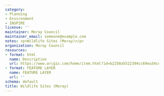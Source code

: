 ```yaml
---
category:
- Planning
- Environment
- INSPIRE
license: ''
maintainer: Moray Council
maintainer_email: someone@example.com
notes: <p>Wildlife Sites (Moray)</p>
organization: Moray Council
resources:
- format: html
  name: Description
  url: https://www.arcgis.com/home/item.html?id=b2258a5522394cc69ea34ce8c5f31313
- format: FEATURE LAYER
  name: FEATURE LAYER
  url: ''
schema: default
title: Wildlife Sites (Moray)
---
```

